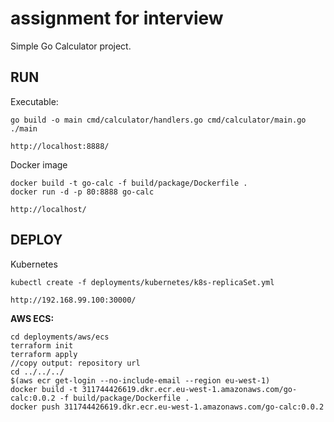 # assignment for interview

Simple Go Calculator project.

## RUN

Executable:
```
go build -o main cmd/calculator/handlers.go cmd/calculator/main.go
./main

http://localhost:8888/
```

Docker image
```
docker build -t go-calc -f build/package/Dockerfile .
docker run -d -p 80:8888 go-calc

http://localhost/
```

## DEPLOY

Kubernetes
```
kubectl create -f deployments/kubernetes/k8s-replicaSet.yml

http://192.168.99.100:30000/
```

**AWS ECS:**
```
cd deployments/aws/ecs
terraform init
terraform apply
//copy output: repository url
cd ../../../
$(aws ecr get-login --no-include-email --region eu-west-1)
docker build -t 311744426619.dkr.ecr.eu-west-1.amazonaws.com/go-calc:0.0.2 -f build/package/Dockerfile .
docker push 311744426619.dkr.ecr.eu-west-1.amazonaws.com/go-calc:0.0.2
```
